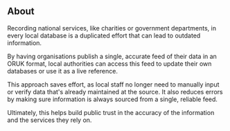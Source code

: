 ## About

Recording national services, like charities or government departments, in every local database is a duplicated effort that can lead to outdated information. 

By having organisations publish a single, accurate feed of their data in an ORUK format, local authorities can access this feed to update their own databases or use it as a live reference.

This approach saves effort, as local staff no longer need to manually input or verify data that's already maintained at the source. It also reduces errors by making sure information is always sourced from a single, reliable feed. 

Ultimately, this helps build public trust in the accuracy of the information and the services they rely on.